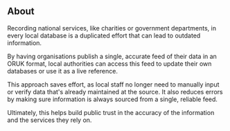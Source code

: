 ## About

Recording national services, like charities or government departments, in every local database is a duplicated effort that can lead to outdated information. 

By having organisations publish a single, accurate feed of their data in an ORUK format, local authorities can access this feed to update their own databases or use it as a live reference.

This approach saves effort, as local staff no longer need to manually input or verify data that's already maintained at the source. It also reduces errors by making sure information is always sourced from a single, reliable feed. 

Ultimately, this helps build public trust in the accuracy of the information and the services they rely on.